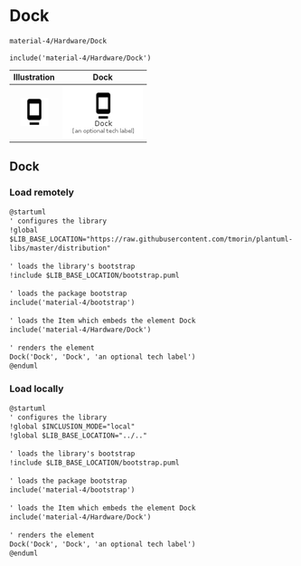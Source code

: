 # Dock


```text
material-4/Hardware/Dock
```

```text
include('material-4/Hardware/Dock')
```



| Illustration | Dock |
| :---: | :---: |
| ![illustration for Illustration](../../material-4/Hardware/Dock.png) | ![illustration for Dock](../../material-4/Hardware/Dock.Local.png) |




## Dock

### Load remotely
```plantuml
@startuml
' configures the library
!global $LIB_BASE_LOCATION="https://raw.githubusercontent.com/tmorin/plantuml-libs/master/distribution"

' loads the library's bootstrap
!include $LIB_BASE_LOCATION/bootstrap.puml

' loads the package bootstrap
include('material-4/bootstrap')

' loads the Item which embeds the element Dock
include('material-4/Hardware/Dock')

' renders the element
Dock('Dock', 'Dock', 'an optional tech label')
@enduml
```

### Load locally
```plantuml
@startuml
' configures the library
!global $INCLUSION_MODE="local"
!global $LIB_BASE_LOCATION="../.."

' loads the library's bootstrap
!include $LIB_BASE_LOCATION/bootstrap.puml

' loads the package bootstrap
include('material-4/bootstrap')

' loads the Item which embeds the element Dock
include('material-4/Hardware/Dock')

' renders the element
Dock('Dock', 'Dock', 'an optional tech label')
@enduml
```

